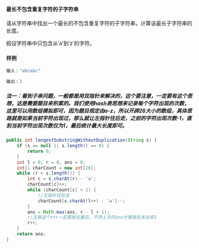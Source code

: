 #### 最长不包含重复字符的子字符串

请从字符串中找出一个最长的不包含重复字符的子字符串，计算该最长子字符串的长度。

假设字符串中只包含从’a’到’z’的字符。

#### 样例

```java
输入："abcabc"

输出：3
```

<!--more-->

##### 法一：看到子串问题，一般都是用双指针来解决的，这个要注意，一定要有这个思想，这是需要题目来积累的。我们使用hash表思想来记录每个字符出现的次数，这里可以用数组模拟即可，因为题目规定由a-z，所以开辟26大小的数组，具体思路就是如果当前字符出现过，那么就让左指针往后走，之前的字符出现次数-1，直到当前字符出现次数仅为1，最后统计最大长度即可。

```java
public int longestSubstringWithoutDuplication(String s) {
    if (s == null || s.length() == 0) {
        return 0;
    }
    int l = 0, r = 0, ans = 0;
    int[] charCount = new int[26];
    while (r < s.length()) {
        int c = s.charAt(r) - 'a';
        charCount[c]++;
        while (charCount[c] > 1) {
            //左指针往后走
            charCount[s.charAt(l++) - 'a']--;
        }
        ans = Math.max(ans, r - l + 1);
       	//注意这个r++一定要放在最后，不然上方的ans计算就会多出来1
        r++;
    }
    return ans;
}
```

